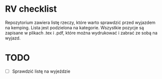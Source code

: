 # RV checklist
Repozytorium zawiera listę rzeczy, które warto sprawdzić przed wyjazdem na kemping. 
Lista jest podzielona na kategorie. 
Wszystkie pozycje są zapisane w plikach .tex i .pdf, które można wydrukować i zabrać ze sobą na wyjazd.

# TODO
- [ ] Sprawdzić listę na wyjeździe